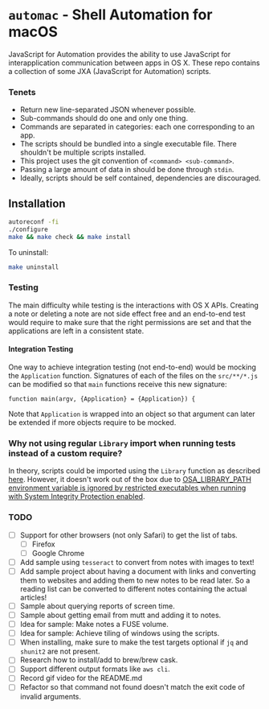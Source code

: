 # `automac` - Shell Automation for macOS

JavaScript for Automation provides the ability to use JavaScript for
interapplication communication between apps in OS X. These repo contains a
collection of some JXA (JavaScript for Automation) scripts.

### Tenets

 * Return new line-separated JSON whenever possible.
 *  Sub-commands should do one and only one thing.
 * Commands are separated in categories: each one corresponding to an app.
 * The scripts should be bundled into a single executable file. There shouldn't
   be multiple scripts installed.
 * This project uses the git convention of `<command> <sub-command>`.
 * Passing a large amount of data in should be done through `stdin`.
 * Ideally, scripts should be self contained, dependencies are discouraged.

## Installation

```sh
autoreconf -fi
./configure
make && make check && make install
```

To uninstall:

```sh
make uninstall
```

### Testing

The main difficulty while testing is the interactions with OS X APIs. Creating
a note or deleting a note are not side effect free and an end-to-end test would
require to make sure that the right permissions are set and that the
applications are left in a consistent state.

#### Integration Testing

One way to achieve integration testing (not end-to-end) would be mocking the
`Application` function. Signatures of each of the files on the `src/**/*.js`
can be modified so that `main` functions receive this new signature:

```
function main(argv, {Application} = {Application}) {
```

Note that `Application` is wrapped into an object so that argument can later be
extended if more objects require to be mocked.

### Why not using regular `Library` import when running tests instead of a custom require?

In theory, scripts could be imported using the `Library` function as described
[here](https://developer.apple.com/library/archive/documentation/AppleScript/Conceptual/AppleScriptLangGuide/conceptual/ASLR_script_objects.html). However, it doesn't work out of the box due to [OSA_LIBRARY_PATH environment variable is ignored by restricted executables when running with System Integrity Protection enabled](https://stackoverflow.com/questions/35389058/why-wont-osa-library-path-not-work-as-documented-for-jxa).

### TODO

* [ ] Support for other browsers (not only Safari) to get the list of tabs.
  * [ ] Firefox
  * [ ] Google Chrome
* [ ] Add sample using `tesseract` to convert from notes with images to text!
* [ ] Add sample project about having a document with links and converting them
  to websites and adding them to new notes to be read later. So a reading list
  can be converted to different notes containing the actual articles!
* [ ] Sample about querying reports of screen time.
* [ ] Sample about getting email from mutt and adding it to notes.
* [ ] Idea for sample: Make notes a FUSE volume.
* [ ] Idea for sample: Achieve tiling of windows using the scripts.
* [ ] When installing, make sure to make the test targets optional if `jq` and
  `shunit2` are not present.
* [ ] Research how to install/add to brew/brew cask.
* [ ] Support different output formats like `aws cli`.
* [ ] Record gif video for the README.md
* [ ] Refactor so that command not found doesn't match the exit code of invalid
  arguments.
